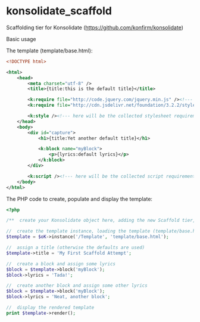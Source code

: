 konsolidate_scaffold
====================

Scaffolding tier for Konsolidate (https://github.com/konfirm/konsolidate)



Basic usage


The template (template/base.html):
```xml
<!DOCTYPE html>

<html>
	<head>
		<meta charset="utf-8" />
		<title>{title:this is the default title}</title>

		<k:require file="http://code.jquery.com/jquery.min.js" /><!--- require jQuery  -->
		<k:require file="http://cdn.jsdelivr.net/foundation/3.2.2/stylesheets/foundation.min.css" /><!--- require foundation stylesheet  -->

		<k:style /><!--- here will be the collected stylesheet requirements  -->
	</head>
	<body>
		<div id="capture">
			<h1>{title:Yet another default title}</h1>

			<k:block name="myBlock">
				<p>{lyrics:default lyrics}</p>
			</k:block>
		</div>

		<k:script /><!--- here will be the collected script requirements  -->
	</body>
</html>
```


The PHP code to create, populate and display the template:
```php
<?php

/**  create your Konsolidate object here, adding the new Scaffold tier, we will assume the base Konsolidate instance to reside in $oK  **/

//  create the template instance, loading the template (template/base.html)
$template = $oK->instance('/Template', 'template/base.html');

//  assign a title (otherwise the defaults are used)
$template->title = 'My First Scaffold Attempt';

//  create a block and assign some lyrics
$block = $template->block('myBlock');
$block->lyrics = 'Tada!';

//  create another block and assign some other lyrics
$block = $template->block('myBlock');
$block->lyrics = 'Neat, another block';

//  display the rendered template
print $template->render();
```